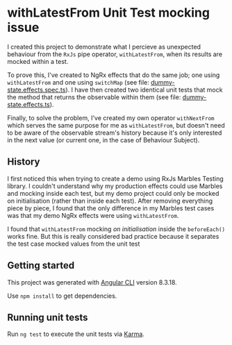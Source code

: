 # withLatestFrom Unit Test mocking issue

I created this project to demonstrate what I percieve as unexpected behaviour from the `RxJs` pipe operator, `withLatestFrom`, when its results are mocked within a test.

To prove this, I've created to NgRx effects that do the same job; one using `withLatestFrom` and one using `switchMap` (see file: [dummy-state.effects.spec.ts](https://github.com/tomwhite007/withLastestFrom-mocking-issue/blob/master/src/app/%2Bstate/dummy-state.effects.ts)). I have then created two identical unit tests that mock the method that returns the observable within them (see file: [dummy-state.effects.ts](https://github.com/tomwhite007/withLastestFrom-mocking-issue/blob/master/src/app/%2Bstate/dummy-state.effects.spec.ts)).

Finally, to solve the problem, I've created my own operator `withNextFrom` which serves the same purpose for me as `withLatestFrom`, but doesn't need to be aware of the observable stream's history because it's only interested in the next value (or current one, in the case of Behaviour Subject).

## History

I first noticed this when trying to create a demo using RxJs Marbles Testing library. I couldn't understand why my production effects could use Marbles and mocking inside each test, but my demo project could only be mocked on initialisation (rather than inside each test). After removing everything piece by piece, I found that the only difference in my Marbles test cases was that my demo NgRx effects were using `withLatestFrom`.

I found that `withLatestFrom` mocking _on initialisation_ inside the `beforeEach()` works fine. But this is really considered bad practice because it separates the test case mocked values from the unit test

## Getting started

This project was generated with [Angular CLI](https://github.com/angular/angular-cli) version 8.3.18.

Use `npm install` to get dependencies.

## Running unit tests

Run `ng test` to execute the unit tests via [Karma](https://karma-runner.github.io).
